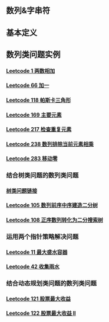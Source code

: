 ## 数列&字串符
## 基本定义
## 数列类问题实例

#### [Leetcode 1 两数相加](https://github.com/algorithmdaybyday/Practice-an-algorithm-question-every-day/blob/master/chapter_Arrays&Strings/leetcode/twoSum.java)
#### [Leetcode 66 加一](https://github.com/algorithmdaybyday/Practice-an-algorithm-question-every-day/blob/master/chapter_Arrays&Strings/leetcode/plusOne.java)
#### [Leetcode 118 帕斯卡三角形](https://github.com/algorithmdaybyday/Practice-an-algorithm-question-every-day/blob/master/chapter_Arrays&Strings/leetcode/pascalTriangle.java)
#### [Leetcode 169 主要元素](https://github.com/algorithmdaybyday/Practice-an-algorithm-question-every-day/blob/master/chapter_Arrays&Strings/leetcode/majorityElement.java)
#### [Leetcode 217 检查重复元素](https://github.com/algorithmdaybyday/Practice-an-algorithm-question-every-day/blob/master/chapter_Arrays&Strings/leetcode/containDuplicates.java)
#### [Leetcode 238 数列排除当前元素相乘](https://github.com/algorithmdaybyday/Practice-an-algorithm-question-every-day/blob/master/chapter_Arrays&Strings/leetcode/productExceptSelf.java)
#### [Leetcode 283 移动零](https://github.com/algorithmdaybyday/Practice-an-algorithm-question-every-day/blob/master/chapter_Arrays&Strings/leetcode/moveZeros.java)
### 结合树类问题的数列类问题
#### [树类问题链接](https://github.com/algorithmdaybyday/Practice-an-algorithm-question-every-day/tree/master/chapter_Tree)
#### [Leetcode 105 数列前序中序建造二分树](https://github.com/algorithmdaybyday/Practice-an-algorithm-question-every-day/blob/master/chapter_Arrays&Strings/leetcode/sortedArrayToBST.java)
#### [Leetcode 108 正序数列转化为二分搜索树](https://github.com/algorithmdaybyday/Practice-an-algorithm-question-every-day/blob/master/chapter_Arrays&Strings/leetcode/orderBuildTree.java)

### 运用两个指针策略解决问题
#### [Leetcode 11 最大盛水容器](https://github.com/algorithmdaybyday/Practice-an-algorithm-question-every-day/blob/master/chapter_Arrays&Strings/leetcode/maxAreaContainer.java)
#### [Leetcode 42 收集雨水](https://github.com/algorithmdaybyday/Practice-an-algorithm-question-every-day/blob/master/chapter_Arrays&Strings/leetcode/trapWater.java)

### 结合动态规划类问题的数列类问题
#### [Leetcode 121 股票最大收益](https://github.com/algorithmdaybyday/Practice-an-algorithm-question-every-day/blob/master/chapter_Arrays&Strings/leetcode/maxProfit.java)
#### [Leetcode 122 股票最大收益 II](https://github.com/algorithmdaybyday/Practice-an-algorithm-question-every-day/blob/master/chapter_Arrays&Strings/leetcode/maxProfitTwo.java)

